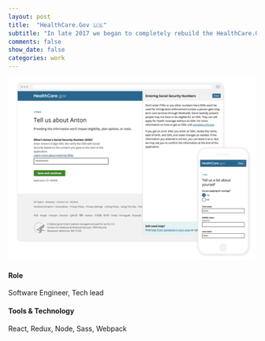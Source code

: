 ```yaml
---
layout: post
title:  "HealthCare.Gov 🇺🇸"
subtitle: "In late 2017 we began to completely rebuild the HealthCare.Gov application experience that currently enables 30+ million Americans access to healthcare. Previously, the application was split where 80% of users would use the simplified version of the application that our team maintained, while the rest of users went through the classic, non-mobile-responsive application. We've been working to completely replace the two separate apps entirely for a more unified experience, focusing on user-centered design while thinking broadly about how to build better software to improve access to social safety net services."
comments: false
show_date: false
categories: work
---
```


![Redesigned HealthCare.Gov Application](/assets/images/work/hcgov.jpg)


#### Role
Software Engineer, Tech lead

#### Tools & Technology
React, Redux, Node, Sass, Webpack

<!-- #### The Project -->
